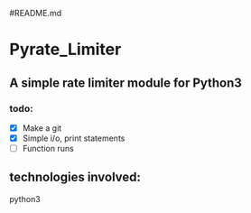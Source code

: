 #README.md

# Pyrate_Limiter
## A simple rate limiter module for Python3

### todo:
- [x] Make a git
- [x] Simple i/o, print statements
- [ ] Function runs

## technologies involved:
python3
